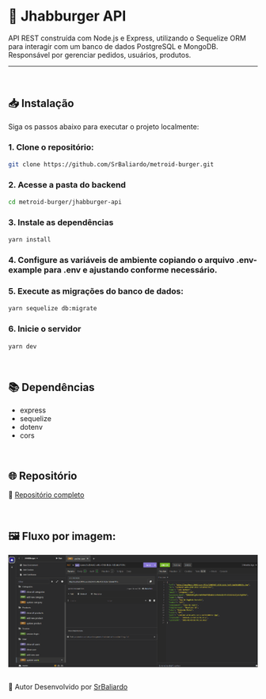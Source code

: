 # 🍔 Jhabburger API

API REST construída com Node.js e Express, utilizando o Sequelize ORM para interagir com um banco de dados PostgreSQL e MongoDB. Responsável por gerenciar pedidos, usuários, produtos.

---

<br>

## 📥 Instalação

Siga os passos abaixo para executar o projeto localmente:

  ### 1. Clone o repositório:
  ```bash
  git clone https://github.com/SrBaliardo/metroid-burger.git
  ```

  ### 2. Acesse a pasta do backend
  ```bash
  cd metroid-burger/jhabburger-api
  ```
  
  ### 3. Instale as dependências
   ```bash
  yarn install
  ```

  ### 4. Configure as variáveis de ambiente copiando o arquivo .env-example para .env e ajustando conforme necessário.

  ### 5. Execute as migrações do banco de dados:
  ```bash
  yarn sequelize db:migrate
  ```
  
  ### 6. Inicie o servidor
   ```bash
  yarn dev
  ```
<br>

## 📚 Dependências
- express
- sequelize
- dotenv
- cors

<br>

## 🌐 Repositório
🔗 <a href="https://github.com/SrBaliardo/metroid-burger.git">Repositório completo </a>

<br>

## 🖼️ Fluxo por imagem:<br>
<div>
  <img align="center" alt="HTML" height="auto" width="800" src="./readme_images/animation_backendMB.gif">
</div>

<br>

🤝 Autor
Desenvolvido por <a href="https://github.com/SrBaliardo">SrBaliardo</a>

